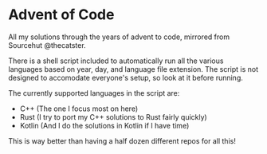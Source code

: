 # Advent of Code
All my solutions through the years of advent to code, mirrored from Sourcehut @thecatster.

There is a shell script included to automatically run all the various languages based on year, day, and language file extension. The script is not designed to accomodate everyone's setup, so look at it before running.

The currently supported languages in the script are:
- C++ (The one I focus most on here)
- Rust (I try to port my C++ solutions to Rust fairly quickly)
- Kotlin (And I do the solutions in Kotlin if I have time)

This is way better than having a half dozen different repos for all this!
